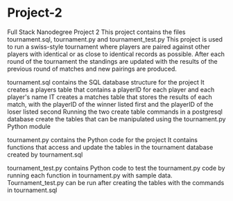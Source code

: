 # Project-2
Full Stack Nanodegree Project 2
This project contains the files tournament.sql, tournament.py and tournament_test.py
This project is used to run a swiss-style tournament where players are paired against other players with identical or as close to identical records as possible.
After each round of the tournament the standings are updated with the results of the previous round of matches and new pairings are produced.

tournament.sql contains the SQL database structure for the project
It creates a players table that contains a playerID for each player and each player's name
IT creates a matches table that stores the results of each match, with the playerID of the winner listed first and the playerID of the loser listed second
Running the two create table commands in a postgresql database create the tables that can be manipulated using the tournament.py Python module

tournament.py contains the Python code for the project
It contains functions that access and update the tables in the tournament database created by tournament.sql

tournament_test.py contains Python code to test the tournament.py code by running each function in tournament.py with sample data. Tournament_test.py can be run after creating the tables with the commands in tournament.sql
